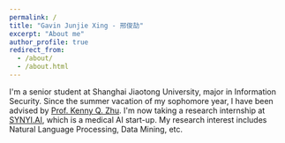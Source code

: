 ```yaml
---
permalink: /
title: "Gavin Junjie Xing - 邢俊劼"
excerpt: "About me"
author_profile: true
redirect_from: 
  - /about/
  - /about.html
---
```


I'm a senior student at Shanghai Jiaotong University, major in Information Security. Since the summer vacation of my sophomore year, I have been advised by [Prof. Kenny Q. Zhu](http://www.cs.sjtu.edu.cn/~kzhu/). I'm now taking a research internship at [SYNYI.AI](https://www.synyi.com/), which is a medical AI start-up. My research interest includes Natural Language Processing, Data Mining, etc.